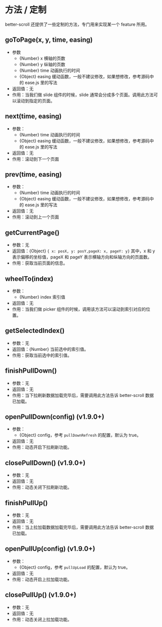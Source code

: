 # 方法 / 定制

better-scroll 还提供了一些定制的方法，专门用来实现某一个 feature 所用。

## goToPage(x, y, time, easing)
   - 参数
     - {Number} x 横轴的页数
     - {Number} y 纵轴的页数
     - {Number} time 动画执行的时间
     - {Object} easing 缓动函数，一般不建议修改，如果想修改，参考源码中的 ease.js 里的写法
   - 返回值：无
   - 作用：当我们做 slide 组件的时候，slide 通常会分成多个页面。调用此方法可以滚动到指定的页面。   
 
## next(time, easing)
   - 参数：
     - {Number} time 动画执行的时间
     - {Object} easing 缓动函数，一般不建议修改，如果想修改，参考源码中的 ease.js 里的写法
   - 返回值：无
   - 作用：滚动到下一个页面

## prev(time, easing)
   - 参数：
     - {Number} time 动画执行的时间
     - {Object} easing 缓动函数，一般不建议修改，如果想修改，参考源码中的 ease.js 里的写法
   - 返回值：无
   - 作用：滚动到上一个页面

## getCurrentPage()
   - 参数：无
   - 返回值：{Object} `{ x: posX, y: posY,pageX: x, pageY: y}` 其中，x 和 y 表示偏移的坐标值，pageX 和 pageY 表示横轴方向和纵轴方向的页面数。
   - 作用：获取当前页面的信息。
   
## wheelTo(index)
   - 参数：
     - {Number} index 索引值
   - 返回值：无
   - 作用：当我们做 picker 组件的时候，调用该方法可以滚动到索引对应的位置。
   
## getSelectedIndex() 
   - 参数：无
   - 返回值：{Number} 当前选中的索引值。
   - 作用：获取当前选中的索引值。
   
## finishPullDown()
   - 参数：无
   - 返回值：无
   - 作用：当下拉刷新数据加载完毕后，需要调用此方法告诉 better-scroll 数据已加载。
   
## openPullDown(config) (v1.9.0+)  
   - 参数：
     - {Object} config，参考 `pullDownRefresh` 的配置，默认为 true。
   - 返回值：无
   - 作用：动态开启下拉刷新功能。
   
## closePullDown() (v1.9.0+) 
   - 参数：无
   - 返回值：无
   - 作用：动态关闭下拉刷新功能。

## finishPullUp() 
   - 参数：无
   - 返回值：无
   - 作用：当上拉加载数据加载完毕后，需要调用此方法告诉 better-scroll 数据已加载。
   
## openPullUp(config) (v1.9.0+) 
   - 参数：
     - {Object} config，参考 `pullUpLoad` 的配置，默认为 true。
   - 返回值：无
   - 作用：动态开启上拉加载功能。
   
## closePullUp() (v1.9.0+) 
   - 参数：无
   - 返回值：无
   - 作用：动态关闭上拉加载功能。   
   
   


